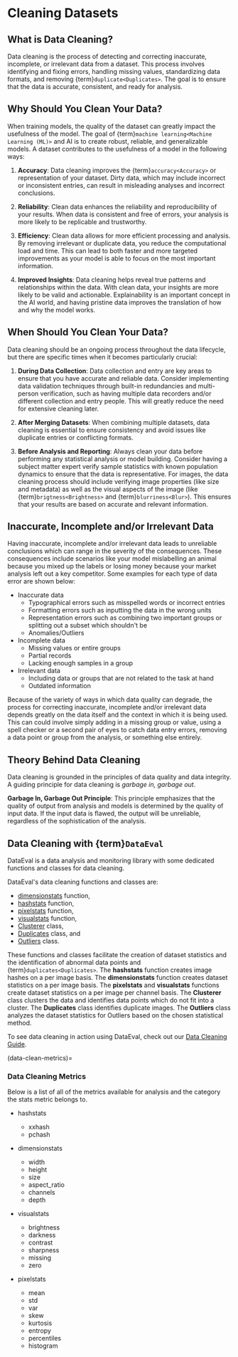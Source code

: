# Cleaning Datasets

## What is Data Cleaning?

Data cleaning is the process of detecting and correcting inaccurate, incomplete, or irrelevant data from a dataset.
This process involves identifying and fixing errors, handling missing values, standardizing data formats, and removing {term}`duplicate<Duplicates>`.
The goal is to ensure that the data is accurate, consistent, and ready for analysis.

## Why Should You Clean Your Data?

When training models, the quality of the dataset can greatly impact the usefulness of the model.
The goal of {term}`machine learning<Machine Learning (ML)>` and AI is to create robust, reliable, and generalizable models.
A dataset contributes to the usefulness of a model in the following ways:

1. **Accuracy**:
Data cleaning improves the {term}`accuracy<Accuracy>` or representation of your dataset.
Dirty data, which may include incorrect or inconsistent entries, can result in misleading analyses and incorrect conclusions.

2. **Reliability**:
Clean data enhances the reliability and reproducibility of your results.
When data is consistent and free of errors, your analysis is more likely to be replicable and trustworthy.

3. **Efficiency**:
Clean data allows for more efficient processing and analysis.
By removing irrelevant or duplicate data, you reduce the computational load and time.
This can lead to both faster and more targeted improvements as your model is able to focus on the most important information.

4. **Improved Insights**:
Data cleaning helps reveal true patterns and relationships within the data.
With clean data, your insights are more likely to be valid and actionable.
Explainability is an important concept in the AI world, and having pristine
data improves the translation of how and why the model works.

## When Should You Clean Your Data?

Data cleaning should be an ongoing process throughout the data lifecycle,
but there are specific times when it becomes particularly crucial:

1. **During Data Collection**:
Data collection and entry are key areas to ensure that you have accurate and reliable data.
Consider implementing data validation techniques through built-in redundancies and multi-person verification,
such as having multiple data recorders and/or different collection and entry people.
This will greatly reduce the need for extensive cleaning later.

2. **After Merging Datasets**:
When combining multiple datasets, data cleaning is essential to ensure consistency and 
avoid issues like duplicate entries or conflicting formats.

3. **Before Analysis and Reporting**:
Always clean your data before performing any statistical analysis or model building.
Consider having a subject matter expert verify sample statistics with known population dynamics to ensure that the data is representative.
For images, the data cleaning process should include verifying image properties (like size and metadata)
as well as the visual aspects of the image (like {term}`brigtness<Brightness>` and {term}`blurriness<Blur>`). 
This ensures that your results are based on accurate and relevant information.

## Inaccurate, Incomplete and/or Irrelevant Data

Having inaccurate, incomplete and/or irrelevant data leads to unreliable conclusions which can range in the severity of the consequences.
These consequences include scenarios like your model mislabelling an animal because you mixed up the labels or losing money because your market analysis left out a key competitor.
Some examples for each type of data error are shown below:
* Inaccurate data
    * Typographical errors such as misspelled words or incorrect entries
    * Formatting errors such as inputting the data in the wrong units
    * Representation errors such as combining two important groups or splitting out a subset which shouldn't be 
    * Anomalies/Outliers
* Incomplete data
    * Missing values or entire groups
    * Partial records
    * Lacking enough samples in a group 
* Irrelevant data
    * Including data or groups that are not related to the task at hand
    * Outdated information

Because of the variety of ways in which data quality can degrade,
the process for correcting inaccurate, incomplete and/or irrelevant data
depends greatly on the data itself and the context in which it is being used.
This can could involve simply adding in a missing group or value,
using a spell checker or a second pair of eyes to catch data entry errors,
removing a data point or group from the analysis, or something else entirely.

## Theory Behind Data Cleaning

Data cleaning is grounded in the principles of data quality and data integrity.
A guiding principle for data cleaning is _garbage in, garbage out_.

**Garbage In, Garbage Out Principle**:
This principle emphasizes that the quality of output from analysis and models is 
determined by the quality of input data.
If the input data is flawed, the output will be unreliable,
regardless of the sophistication of the analysis.


## Data Cleaning with {term}`DataEval`

DataEval is a data analysis and monitoring library with some dedicated functions and classes for data cleaning.

DataEval's data cleaning functions and classes are:
* [dimensionstats](Stats.md#dimensionstats) function,
* [hashstats](Stats.md#hashstats) function,
* [pixelstats](Stats.md#pixelstats) function,
* [visualstats](Stats.md#visualstats) function,
* [Clusterer](Clusterer.md) class,
* [Duplicates](Duplicates.md) class, and
* [Outliers](Outliers.md) class.

These functions and classes facilitate the creation of dataset statistics and
the identification of abnormal data points and {term}`duplicates<Duplicates>`. 
The **hashstats** function creates image hashes on a per image basis.
The **dimensionstats** function creates dataset statistics on a per image basis.
The **pixelstats** and **visualstats** functions create dataset statistics on a per image per channel basis.
The **Clusterer** class clusters the data and identifies data points which do not fit into a cluster.
The **Duplicates** class identifies duplicate images.
The **Outliers** class analyzes the dataset statistics for Outliers based on the chosen statistical method.

To see data cleaning in action using DataEval, check out our [Data Cleaning Guide](../tutorials/EDA_Part1.ipynb).

(data-clean-metrics)=
### Data Cleaning Metrics

Below is a list of all of the metrics available for analysis and the category the stats metric belongs to.

* hashstats
    * xxhash
    * pchash

* dimensionstats
    * width
    * height
    * size
    * aspect_ratio
    * channels
    * depth

* visualstats
    * brightness
    * darkness
    * contrast
    * sharpness
    * missing
    * zero

* pixelstats
    * mean
    * std
    * var
    * skew
    * kurtosis
    * entropy
    * percentiles
    * histogram
